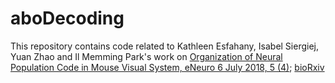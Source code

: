 # aboDecoding
This repository contains code related to Kathleen Esfahany, Isabel Siergiej, Yuan Zhao and Il Memming Park's work on 
[Organization of Neural Population Code in Mouse Visual System, eNeuro 6 July 2018, 5 (4)](https://doi.org/10.1523/ENEURO.0414-17.2018); [bioRxiv](https://www.biorxiv.org/content/early/2018/03/25/220558)
